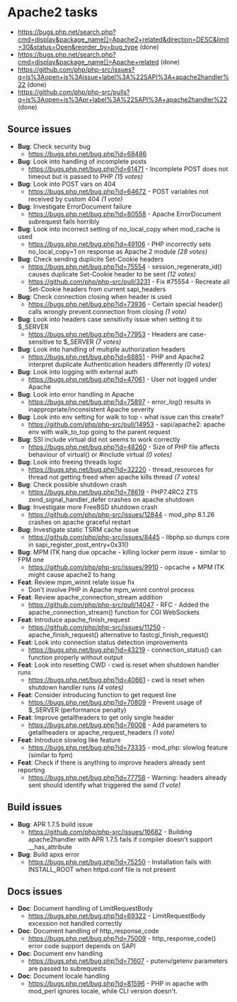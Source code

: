 # Apache2 tasks

- https://bugs.php.net/search.php?cmd=display&package_name[]=Apache2+related&direction=DESC&limit=30&status=Open&reorder_by=bug_type (done)
- https://bugs.php.net/search.php?cmd=display&package_name[]=Apache+related (done)
- https://github.com/php/php-src/issues?q=is%3Aopen+is%3Aissue+label%3A%22SAPI%3A+apache2handler%22 (done)
- https://github.com/php/php-src/pulls?q=is%3Aopen+is%3Apr+label%3A%22SAPI%3A+apache2handler%22 (done)

## Source issues

- **Bug**: Check security bug
  - https://bugs.php.net/bug.php?id=68486
- **Bug**: Look into handling of incomplete posts
  - https://bugs.php.net/bug.php?id=61471 - Incomplete POST does not timeout but is passed to PHP _(15 votes)_
- **Bug**: Look into POST vars on 404
  - https://bugs.php.net/bug.php?id=64672 - POST variables not received by custom 404 _(1 vote)_
- **Bug**: Investigate ErrorDocument failure
  - https://bugs.php.net/bug.php?id=80558 - Apache ErrorDocument subrequest fails horribly
- **Bug**: Look into incorrect setting of no_local_copy when mod_cache is used
  - https://bugs.php.net/bug.php?id=49106 - PHP incorrectly sets no_local_copy=1 on response as Apache 2 module _(28 votes)_
- **Bug**: Check sending duplicite Set-Cookie headers
  - https://bugs.php.net/bug.php?id=75554 - session_regenerate_id() causes duplicate Set-Cookie header to be sent _(12 votes)_
  - https://github.com/php/php-src/pull/3231 - Fix #75554 - Recreate all Set-Cookie headers from current sapi_headers
- **Bug**: Check connection closing when header is used
  - https://bugs.php.net/bug.php?id=73936 - Certain special header() calls wrongly prevent connection from closing _(1 vote)_
- **Bug**: Look into headers case sensitivity issue when setting it to $_SERVER
  - https://bugs.php.net/bug.php?id=77953 - Headers are case-sensitive to $_SERVER _(7 votes)_
- **Bug**: Look into handling of multiple authorization headers
  - https://bugs.php.net/bug.php?id=68851 - PHP and Apache2 interpret duplicate Authentication headers differently _(0 votes)_
- **Bug**: Look into logging with external auth
  - https://bugs.php.net/bug.php?id=47061 - 	User not logged under Apache
- **Bug**: Look into error handling in Apache
  - https://bugs.php.net/bug.php?id=75897 - error_log() results in inappropriate/inconsistent Apache severity
- **Bug**: Look into env setting for walk to top - what issue can this create?
  - https://github.com/php/php-src/pull/14953 - sapi/apache2: apache env with walk_to_top going to the parent request
- **Bug**: SSI include virtual did not seems to work correctly
  - https://bugs.php.net/bug.php?id=48260 - Size of PHP file affects behaviour of virtual() or #include virtual _(0 votes)_
- **Bug**: Look into freeing threads logic
  - https://bugs.php.net/bug.php?id=32220 - thread_resources for thread not getting freed when apache kills thread _(7 votes)_
- **Bug**: Check possible shutdown crash
  - https://bugs.php.net/bug.php?id=78619 - PHP7.4RC2 ZTS zend_signal_handler_defer crashes on apache shutdown
- **Bug**: Investigate more FreeBSD shutdown crash
  - https://github.com/php/php-src/issues/12844 - mod_php 8.1.26 crashes on apache graceful restart
- **Bug**: Investigate static TSRM cache issue
  - https://github.com/php/php-src/issues/8445 - libphp.so dumps core in sapi_register_post_entry+0x31()
- **Bug**: MPM ITK hang due opcache - killing locker perm issue - similar to FPM one
  - https://github.com/php/php-src/issues/9910 - opcache + MPM ITK might cause apache2 to hang
- **Feat**: Review mpm_winnt relate issue fix
  - Don't involve PHP in Apache mpm_winnt control process
- **Feat**: Review apache_connection_stream addition
  - https://github.com/php/php-src/pull/14047 - RFC - Added the apache_connection_stream() function for CGI WebSockets
- **Feat**: Introduce apache_finish_request
  - https://github.com/php/php-src/issues/11250 - apache_finish_request() alternative to fastcgi_finish_request()
- **Feat**: Look into connection status detection improvements
  - https://bugs.php.net/bug.php?id=43219 - connection_status() can function properly without output
- **Feat**: Look into resetting CWD - cwd is reset when shutdown handler runs
  - https://bugs.php.net/bug.php?id=40661 - cwd is reset when shutdown handler runs _(4 votes)_
- **Feat**: Consider introducing function to get request line
  - https://bugs.php.net/bug.php?id=70809 - Prevent usage of $_SERVER (performance penalty)
- **Feat**: Improve getallheaders to get only single header
  - https://bugs.php.net/bug.php?id=76008 - Add parameters to getallheaders or apache_request_headers _(1 vote)_
- **Feat**: Introduce slowlog like feature
  - https://bugs.php.net/bug.php?id=73335 - mod_php: slowlog feature (similar to fpm)
- **Feat**: Check if there is anything to improve headers already sent reporting
  - https://bugs.php.net/bug.php?id=77758 - Warning: headers already sent should identify what triggered the send _(1 vote)_


## Build issues

- **Bug**: APR 1.7.5 build issue
  - https://github.com/php/php-src/issues/16682 - Building apache2handler with APR 1.7.5 fails if compiler doesn't support __has_attribute
- **Bug**: Build apxs error
  - https://bugs.php.net/bug.php?id=75250 - Installation fails with INSTALL_ROOT when httpd.conf file is not present


## Docs issues

- **Doc**: Document handling of LimitRequestBody
  - https://bugs.php.net/bug.php?id=69322 - LimitRequestBody excession not handled correctly
- **Doc**: Document handling of http_response_code
  - https://bugs.php.net/bug.php?id=75009 - http_response_code() error code support depends on SAPI
- **Doc**: Document env handling
  - https://bugs.php.net/bug.php?id=71607 - putenv/getenv parameters are passed to subrequests
- **Doc**: Document locale handling
  - https://bugs.php.net/bug.php?id=81596 - PHP in apache with mod_perl ignores locale, while CLI version doesn't.
